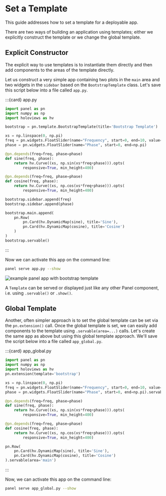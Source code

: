 # Set a Template

This guide addresses how to set a template for a deployable app.

There are two ways of building an application using templates; either we explicitly construct the template or we change the global template.

## Explicit Constructor

The explicit way to use templates is to instantiate them directly and then add components to the areas of the template directly.

Let us construct a very simple app containing two plots in the `main` area and two widgets in the `sidebar` based on the `BootstrapTemplate` class. Let's save this script below into a file called `app.py`.

:::{card} app.py

```python
import panel as pn
import numpy as np
import holoviews as hv

bootstrap = pn.template.BootstrapTemplate(title='Bootstrap Template')

xs = np.linspace(0, np.pi)
freq = pn.widgets.FloatSlider(name="Frequency", start=0, end=10, value=2)
phase = pn.widgets.FloatSlider(name="Phase", start=0, end=np.pi)

@pn.depends(freq=freq, phase=phase)
def sine(freq, phase):
    return hv.Curve((xs, np.sin(xs*freq+phase))).opts(
        responsive=True, min_height=400)

@pn.depends(freq=freq, phase=phase)
def cosine(freq, phase):
    return hv.Curve((xs, np.cos(xs*freq+phase))).opts(
        responsive=True, min_height=400)

bootstrap.sidebar.append(freq)
bootstrap.sidebar.append(phase)

bootstrap.main.append(
    pn.Row(
        pn.Card(hv.DynamicMap(sine), title='Sine'),
        pn.Card(hv.DynamicMap(cosine), title='Cosine')
    )
)
bootstrap.servable()
```
:::

Now we can activate this app on the command line:

``` bash
panel serve app.py --show
```

<img src="../assets/template.png" alt="example panel app with bootstrap template">

A `Template` can be served or displayed just like any other Panel component, i.e. using `.servable()` or `.show()`.

## Global Template

Another, often simpler approach is to set the global template can be set via the `pn.extension()` call. Once the global template is set, we can easily add components to the template using `.servable(area=...)` calls. Let's create the same app as above but using this global template approach. We'll save the script below into a file called `app_global.py`.

:::{card} app_global.py

```python
import panel as pn
import numpy as np
import holoviews as hv
pn.extension(template='bootstrap')

xs = np.linspace(0, np.pi)
freq = pn.widgets.FloatSlider(name="Frequency", start=0, end=10, value=2).servable(area='sidebar')
phase = pn.widgets.FloatSlider(name="Phase", start=0, end=np.pi).servable(area='sidebar')

@pn.depends(freq=freq, phase=phase)
def sine(freq, phase):
    return hv.Curve((xs, np.sin(xs*freq+phase))).opts(
        responsive=True, min_height=400)

@pn.depends(freq=freq, phase=phase)
def cosine(freq, phase):
    return hv.Curve((xs, np.cos(xs*freq+phase))).opts(
        responsive=True, min_height=400)

pn.Row(
    pn.Card(hv.DynamicMap(sine), title='Sine'),
    pn.Card(hv.DynamicMap(cosine), title='Cosine')
).servable(area='main')
```
:::

Now, we can activate this app on the command line:

``` bash
panel serve app_global.py --show
```
